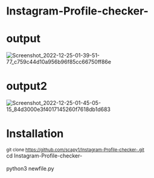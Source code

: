 # Instagram-Profile-checker- 
# output
![Screenshot_2022-12-25-01-39-51-77_c759c44d10a956b96f85cc66750ff86e](https://user-images.githubusercontent.com/121354798/209449841-16367118-a27e-4f80-b445-bc6fe908c1a9.jpg)
# output2 
![Screenshot_2022-12-25-01-45-05-15_84d3000e3f4017145260f7618db1d683](https://user-images.githubusercontent.com/121354798/209449966-806d0060-49b3-47d4-8813-ee394934b3a8.jpg)

# Installation 
<sub>git clone https://github.com/scapy1/Instagram-Profile-checker-.git</sub>
<br> cd Instagram-Profile-checker-</br>
<br> python3 newfile.py </br>
